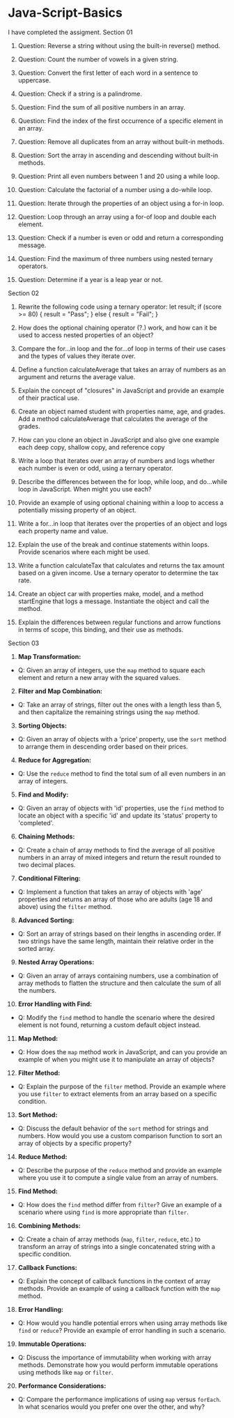 # Java-Script-Basics
I have completed the assigment.
Section 01

1. Question: Reverse a string without using the built-in reverse() method.

2. Question: Count the number of vowels in a given string.

3. Question: Convert the first letter of each word in a sentence to uppercase.

4. Question: Check if a string is a palindrome.

5. Question: Find the sum of all positive numbers in an array.

6. Question: Find the index of the first occurrence of a specific element in an array.

7. Question: Remove all duplicates from an array without built-in methods.

8. Question: Sort the array in ascending and descending without built-in methods.

9. Question: Print all even numbers between 1 and 20 using a while loop.

10. Question: Calculate the factorial of a number using a do-while loop.

11. Question: Iterate through the properties of an object using a for-in loop.

12. Question: Loop through an array using a for-of loop and double each element.

13. Question: Check if a number is even or odd and return a corresponding message.

14. Question: Find the maximum of three numbers using nested ternary operators.

15. Question: Determine if a year is a leap year or not.

Section 02

1. Rewrite the following code using a ternary operator:
let result;
if (score >= 80) {
    result = "Pass";
} else {
    result = "Fail";
}

2. How does the optional chaining operator (?.) work, and how can it be used to access nested properties of an object?

3. Compare the for...in loop and the for...of loop in terms of their use cases and the types of values they iterate over.

4. Define a function calculateAverage that takes an array of numbers as an argument and returns the average value.

5. Explain the concept of "closures" in JavaScript and provide an example of their practical use.

6. Create an object named student with properties name, age, and grades. Add a method calculateAverage that calculates the average of the grades.

7. How can you clone an object in JavaScript and also give one example each deep copy, shallow copy, and reference copy

8. Write a loop that iterates over an array of numbers and logs whether each number is even or odd, using a ternary operator.

9. Describe the differences between the for loop, while loop, and do...while loop in JavaScript. When might you use each?

10. Provide an example of using optional chaining within a loop to access a potentially missing property of an object.

11. Write a for...in loop that iterates over the properties of an object and logs each property name and value.

12. Explain the use of the break and continue statements within loops. Provide scenarios where each might be used.

13. Write a function calculateTax that calculates and returns the tax amount based on a given income. Use a ternary operator to determine the tax rate.

14. Create an object car with properties make, model, and a method startEngine that logs a message. Instantiate the object and call the method.

15. Explain the differences between regular functions and arrow functions in terms of scope, this binding, and their use as methods.

Section 03
1. **Map Transformation:**
- Q: Given an array of integers, use the `map` method to square each element and return a new array with the squared values.

2. **Filter and Map Combination:**
- Q: Take an array of strings, filter out the ones with a length less than 5, and then capitalize the remaining strings using the `map` method.

3. **Sorting Objects:**
- Q: Given an array of objects with a 'price' property, use the `sort` method to arrange them in descending order based on their prices.

4. **Reduce for Aggregation:**
- Q: Use the `reduce` method to find the total sum of all even numbers in an array of integers.

5. **Find and Modify:**
- Q: Given an array of objects with 'id' properties, use the `find` method to locate an object with a specific 'id' and update its 'status' property to 'completed'.

6. **Chaining Methods:**
- Q: Create a chain of array methods to find the average of all positive numbers in an array of mixed integers and return the result rounded to two decimal places.

7. **Conditional Filtering:**
- Q: Implement a function that takes an array of objects with 'age' properties and returns an array of those who are adults (age 18 and above) using the `filter` method.

8. **Advanced Sorting:**
- Q: Sort an array of strings based on their lengths in ascending order. If two strings have the same length, maintain their relative order in the sorted array.

9. **Nested Array Operations:**
- Q: Given an array of arrays containing numbers, use a combination of array methods to flatten the structure and then calculate the sum of all the numbers.

10. **Error Handling with Find:**
- Q: Modify the `find` method to handle the scenario where the desired element is not found, returning a custom default object instead.

11. **Map Method:**
- Q: How does the `map` method work in JavaScript, and can you provide an example of when you might use it to manipulate an array of objects?

12. **Filter Method:**
- Q: Explain the purpose of the `filter` method. Provide an example where you use `filter` to extract elements from an array based on a specific condition.

13. **Sort Method:**
- Q: Discuss the default behavior of the `sort` method for strings and numbers. How would you use a custom comparison function to sort an array of objects by a specific property?

14. **Reduce Method:**
- Q: Describe the purpose of the `reduce` method and provide an example where you use it to compute a single value from an array of numbers.

15. **Find Method:**
- Q: How does the `find` method differ from `filter`? Give an example of a scenario where using `find` is more appropriate than `filter`.

16. **Combining Methods:**
- Q: Create a chain of array methods (`map`, `filter`, `reduce`, etc.) to transform an array of strings into a single concatenated string with a specific condition.

17. **Callback Functions:**
- Q: Explain the concept of callback functions in the context of array methods. Provide an example of using a callback function with the `map` method.

18. **Error Handling:**
- Q: How would you handle potential errors when using array methods like `find` or `reduce`? Provide an example of error handling in such a scenario.

19. **Immutable Operations:**
- Q: Discuss the importance of immutability when working with array methods. Demonstrate how you would perform immutable operations using methods like `map` or `filter`.

20. **Performance Considerations:**
- Q: Compare the performance implications of using `map` versus `forEach`. In what scenarios would you prefer one over the other, and why?
